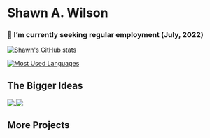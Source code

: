 # Shawn A. Wilson

### 👯 I’m currently seeking regular employment (July, 2022)

[![Shawn's GitHub stats](https://github-readme-stats.vercel.app/api?username=lannocc&show_icons=true&theme=moltack&include_all_commits=true&count_private=true)](https://github.com/lannocc)

[![Most Used Languages](https://github-readme-stats.vercel.app/api/top-langs/?username=lannocc&langs_count=6&layout=compact&exclude_repo=bitcoin-abc)](https://github.com/lannocc)


## The Bigger Ideas

<a title="IOVAR Web Platform and Shell" href="https://github.com/lannocc/iovar">
    <img align="center" src="https://github-readme-stats.vercel.app/api/pin/?username=lannocc&repo=iovar">
</a>
<a title="Tokens for Bitcoin Cash" href="https://github.com/AlphaGriffin/orbit">
    <img align="center" src="https://github-readme-stats.vercel.app/api/pin/?username=AlphaGriffin&repo=orbit">
</a>

## More Projects
